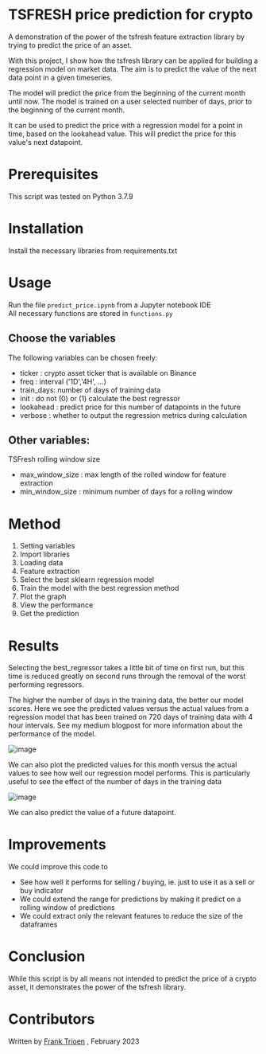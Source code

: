 # TSFRESH price prediction for crypto
A demonstration of the power of the tsfresh feature extraction library by trying to predict the price of an asset.

With this project, I show how the tsfresh library can be applied for building a regression model on market data. The aim is to predict the value of the next data point in a given timeseries. 

The model will predict the price from the beginning of the current month until now. The model is trained on a user selected number of days, prior to the beginning of the current month.

It can be used to predict the price with a regression model for a point in time, based on the lookahead value. This will predict the price for this value's next datapoint.

# Prerequisites 

This script was tested on Python 3.7.9

# Installation

Install the necessary libraries from requirements.txt

# Usage

Run the file `predict_price.ipynb` from a Jupyter notebook IDE<br>
All necessary functions are stored in `functions.py`

## Choose the variables
The following variables can be chosen freely:

- ticker : crypto asset ticker that is available on Binance 
- freq : interval ('1D','4H', ...)
- train_days: number of days of training data
- init : do not (0) or (1) calculate the best regressor
- lookahead : predict price for this number of datapoints in the future
- verbose : whether to output the regression metrics during calculation

## Other variables:
TSFresh rolling window size
- max_window_size : max length of the rolled window for feature extraction
- min_window_size : minimum number of days for a rolling window


# Method

1. Setting variables
2. Import libraries
3. Loading data
4. Feature extraction
5. Select the best sklearn regression model
6. Train the model with the best regression method
7. Plot the graph
8. View the performance
9. Get the prediction

# Results

Selecting the best_regressor takes a little bit of time on first run, but this time is reduced greatly on second runs through the removal of the worst performing regressors.

The higher the number of days in the training data, the better our model scores. Here we see the predicted values versus the actual values from a regression model that has been trained on 720 days of training data with 4 hour intervals. See my medium blogpost for more information about the performance of the model.

![image](https://user-images.githubusercontent.com/113235815/219980203-56757dcb-8f38-4348-ba62-97c13a7a3472.png)

We can also plot the predicted values for this month versus the actual values to see how well our regression model performs. This is particularly useful to see the effect of the number of days in the training data

![image](https://user-images.githubusercontent.com/113235815/219980214-c4781397-b758-456a-9d14-83b4ac88dda1.png)

We can also predict the value of a future datapoint.

# Improvements

We could improve this code to 
- See how well it performs for selling / buying, ie. just to use it as a sell or buy indicator
- We could extend the range for predictions by making it predict on a rolling window of predictions
- We could extract only the relevant features to reduce the size of the dataframes

# Conclusion

While this script is by all means not intended to predict the price of a crypto asset, it demonstrates the power of the tsfresh library.

# Contributors

Written by [Frank Trioen](https://www.linkedin.com/in/frank-trioen-21b71135) , February 2023
 
